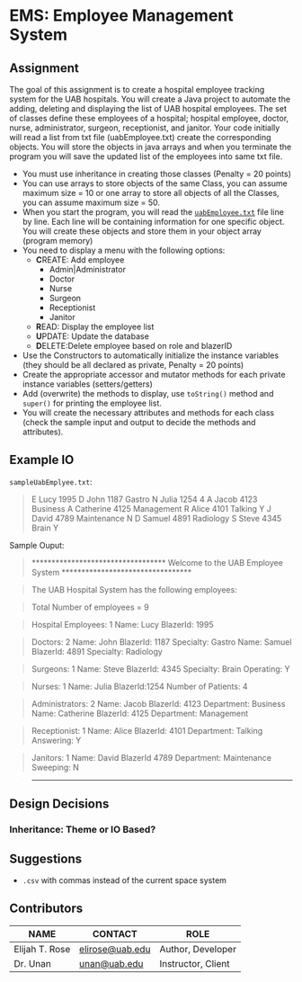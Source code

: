# EMS: Employee Management System

## Assignment
The goal of this assignment is to create a hospital employee tracking system for the UAB hospitals. You will create a Java project to automate the adding, deleting and displaying the list of UAB hospital employees. The set of classes define these employees of a hospital; hospital employee, doctor, nurse, administrator, surgeon, receptionist, and janitor. Your code initially will read a list from txt file (uabEmployee.txt) create the corresponding objects. You will store the objects in java arrays and when you terminate the program you will save the updated list of the employees into same txt file.

* You must use inheritance in creating those classes (Penalty = 20 points) 
* You can use arrays to store objects of the same Class, you can assume maximum size = 10 or one array to store all objects of all the Classes, you can assume maximum size = 50. 
* When you start the program, you will read the [`uabEmployee.txt`](resources/uabEmployee.txt) file line by line. Each line will be containing information for one specific object. You will create these objects and store them in your object array (program memory) 
* You need to display a menu with the following options:
  * **C**REATE: Add employee
    * Admin|Administrator
    * Doctor
    * Nurse
    * Surgeon
    * Receptionist
    * Janitor
  * **R**EAD: Display the employee list
  * **U**PDATE: Update the database 
  * **D**ELETE:Delete employee based on role and blazerID
* Use the Constructors to automatically initialize the instance variables (they should be all declared as private, Penalty = 20 points) 
* Create the appropriate accessor and mutator methods for each private instance variables (setters/getters) 
* Add (overwrite) the methods to display, use `toString()` method and `super()` for printing the employee list. 
* You will create the necessary attributes and methods for each class (check the sample input and output to decide the methods and attributes).

## Example IO
`sampleUabEmplyee.txt`:
> E Lucy 1995
D John 1187 Gastro
N Julia 1254 4
A Jacob 4123 Business
A Catherine 4125 Management
R Alice 4101 Talking Y
J David 4789 Maintenance N
D Samuel 4891 Radiology
S Steve 4345 Brain Y

Sample Ouput:

> ********************************** Welcome to the UAB Employee System *********************************

> The UAB Hospital System has the following employees: 
 
> Total Number of employees = 9 
 
> Hospital Employees: 1
> Name: Lucy   BlazerId: 1995 
 
> Doctors: 2
> Name: John BlazerId: 1187 Specialty: Gastro 
> Name: Samuel BlazerId: 4891 Specialty: Radiology 
 
> Surgeons: 1 
> Name: Steve BlazerId: 4345 Specialty: Brain Operating: Y 
 
> Nurses: 1 
> Name: Julia BlazerId:1254 Number of Patients: 4 
 
> Administrators: 2 
> Name: Jacob BlazerId: 4123 Department: Business 
> Name: Catherine BlazerId: 4125 Department: Management 
 
> Receptionist: 1 
> Name: Alice BlazerId: 4101 Department: Talking Answering: Y 
 
> Janitors: 1 
> Name: David BlazerId 4789 Department: Maintenance Sweeping: N 
 
> ****************************************************************** 

## Design Decisions

### Inheritance: Theme or IO Based?

## Suggestions
* `.csv` with commas instead of the current space system

## Contributors

| NAME | CONTACT | ROLE |
| - | - | - |
| Elijah T. Rose | elirose@uab.edu | Author, Developer |
| Dr. Unan | unan@uab.edu | Instructor, Client |